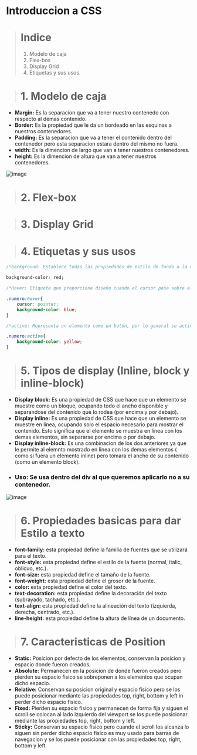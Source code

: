 # Introduccion a CSS
> # Indice
> 1. Modelo de caja
> 2. Flex-box
> 3. Display Grid
> 4. Etiquetas y sus usos.

> # 1. Modelo de caja
- **Margin:** Es la separacion que va a tener nuestro contenedo con respecto al demas contenido.
- **Border:** Es la propiedad que le da un bordeado en las esquinas a nuestros contenedores.
- **Padding:** Es la separacion que va a tener el contenido dentro del contenedor pero esta separacion estara dentro del mismo no fuera.
- **width:** Es la dimencion de largo que van a tener nuestros contenedores.
- **height:** Es la dimencion de altura que van a tener nuestros contenedores.

![image](https://user-images.githubusercontent.com/66334502/208677952-f2122f38-69e6-478a-a5c4-a42fb01580f1.png)

> # 2. Flex-box

> # 3. Display Grid

> # 4. Etiquetas y sus usos
```css
/*background: Establece todas las propiedades de estilo de fondo a la vez, como el color, la imagen, el origen y el tamaño o el metodo de repeticion*/

background-color: red;

/*Hover: Etiqueta que proporciona diseño cuando el cursor pasa sobre el contenido*/

.numero:hover{
    cursor: pointer;
    background-color: blue;
}

/*active: Representa un elemento como un boton, por lo general se activa cuando el usuario preciona el boton principal del mouse*/

.numero:active{
    background-color: yellow;
}
```
> # 5. Tipos de display (Inline, block y inline-block)

- **Display block:** Es una propiedad de CSS que hace que un elemento se muestre como un bloque, ocupando todo el ancho disponible y separandose del contenido que lo rodea (por encima y por debajo).
- **Display inline:** Es una propiedad de CSS que hace que un elemento se muestre en linea, ocupando solo el espacio necesario para mostrar el contenido. Esto significa que el elemento se muestra en linea con los demas elementos, sin separarse por encima o por debajo.
- **Display inline-block:** Es una combinacion de los dos anteriores ya que le permite al elemnto mostrado en linea con los demas elementos ( como si fuera un elemento inline) pero tomara el ancho de su contenido (como un elemento block).
- ### Uso: Se usa dentro del div al que queremos aplicarlo no a su contenedor.
![image](https://user-images.githubusercontent.com/66334502/208765406-cb82295f-56b6-473b-b75a-38352f6db7c4.png)

> # 6. Propiedades basicas para dar Estilo a texto

- **font-family:** esta propiedad define la familia de fuentes que se utilizará para el texto. 
- **font-style:** esta propiedad define el estilo de la fuente (normal, italic, oblicuo, etc.).
- **font-size:** esta propiedad define el tamaño de la fuente.
- **font-weight:** esta propiedad define el grosor de la fuente.
- **color:** esta propiedad define el color del texto.
- **text-decoration:** esta propiedad define la decoración del texto (subrayado, tachado, etc.).
- **text-align:** esta propiedad define la alineación del texto (izquierda, derecha, centrado, etc.).
- **line-height:** esta propiedad define la altura de línea de un documento.

> # 7. Caracteristicas de Position

- **Static:** Posicion por defecto de los elementos, conservan la posicion y espacio donde fueron creados.
- **Absolute:** Permanecen en la posicion de donde fueron creados pero pierden su espacio fisico se sobreponen a los elementos que ocupan dicho espacio.
- **Relative:** Conservan su posicion original y espacio fisico pero se los puede posicionar mediante las propiedades top, right, bottom y left in perder dicho espacio fisico.
- **Fixed:** Pierden su espacio fisico y permanecen de forma fija y siguen el scroll se colocan al lado izquierdo del viewport se los puede posicionar mediante las propiedades top, right, bottom y left.
- **Sticky:** Conservan su espacio fisico pero cuando el scroll los alcanza lo siguen sin perder dicho espacio fisico es muy usado para barras de navegacion y se los puede posicionar con las propiedades top, right, bottom y left.
















